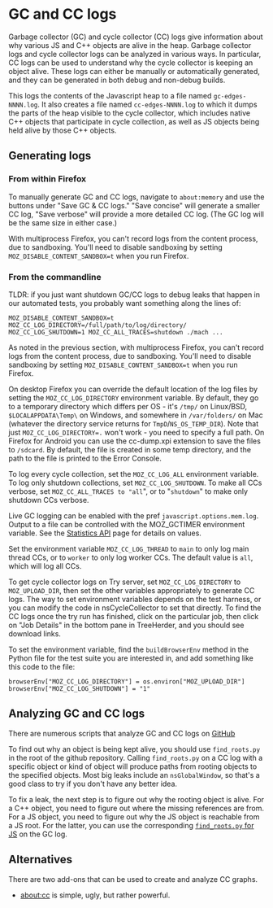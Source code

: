 # GC and CC logs

Garbage collector (GC) and cycle collector (CC) logs give information
about why various JS and C++ objects are alive in the heap. Garbage
collector logs and cycle collector logs can be analyzed in various ways.
In particular, CC logs can be used to understand why the cycle collector
is keeping an object alive. These logs can either be manually or
automatically generated, and they can be generated in both debug and
non-debug builds.

This logs the contents of the Javascript heap to a file named
`gc-edges-NNNN.log`. It also creates a file named `cc-edges-NNNN.log` to
which it dumps the parts of the heap visible to the cycle collector,
which includes native C++ objects that participate in cycle collection,
as well as JS objects being held alive by those C++ objects.

## Generating logs

### From within Firefox

To manually generate GC and CC logs, navigate to `about:memory` and use
the buttons under \"Save GC & CC logs.\" \"Save concise\" will generate
a smaller CC log, \"Save verbose\" will provide a more detailed CC log.
(The GC log will be the same size in either case.)

With multiprocess Firefox, you can't record logs from the content
process, due to sandboxing. You'll need to disable sandboxing by
setting `MOZ_DISABLE_CONTENT_SANDBOX=t` when you run Firefox.

### From the commandline

TLDR: if you just want shutdown GC/CC logs to debug leaks that happen in
our automated tests, you probably want something along the lines of:

    MOZ_DISABLE_CONTENT_SANDBOX=t MOZ_CC_LOG_DIRECTORY=/full/path/to/log/directory/ MOZ_CC_LOG_SHUTDOWN=1 MOZ_CC_ALL_TRACES=shutdown ./mach ...

As noted in the previous section, with multiprocess Firefox, you can't
record logs from the content process, due to sandboxing. You'll need to
disable sandboxing by setting `MOZ_DISABLE_CONTENT_SANDBOX=t` when you
run Firefox.

On desktop Firefox you can override the default location of the log
files by setting the `MOZ_CC_LOG_DIRECTORY` environment variable. By
default, they go to a temporary directory which differs per OS - it's
`/tmp/` on Linux/BSD, `$LOCALAPPDATA\Temp\` on Windows, and somewhere in
`/var/folders/` on Mac (whatever the directory service returns for
`TmpD`/`NS_OS_TEMP_DIR`). Note that just `MOZ_CC_LOG_DIRECTORY=.` won't
work - you need to specify a full path. On Firefox for Android you can
use the cc-dump.xpi
extension to save the files to `/sdcard`. By default, the file is
created in some temp directory, and the path to the file is printed to
the Error Console.

To log every cycle collection, set the `MOZ_CC_LOG_ALL` environment
variable. To log only shutdown collections, set `MOZ_CC_LOG_SHUTDOWN`.
To make all CCs verbose, set `MOZ_CC_ALL_TRACES to "all`\", or to
\"`shutdown`\" to make only shutdown CCs verbose.

Live GC logging can be enabled with the pref
`javascript.options.mem.log`. Output to a file can be controlled with
the MOZ_GCTIMER environment variable. See the [Statistics
API](https://developer.mozilla.org/en-US/docs/Tools/Tools_Toolbox#settings/en-US/docs/SpiderMonkey/Internals/GC/Statistics_API) page for
details on values.

Set the environment variable `MOZ_CC_LOG_THREAD` to `main` to only log
main thread CCs, or to `worker` to only log worker CCs. The default
value is `all`, which will log all CCs.

To get cycle collector logs on Try server, set `MOZ_CC_LOG_DIRECTORY` to
`MOZ_UPLOAD_DIR`, then set the other variables appropriately to generate
CC logs. The way to set environment variables depends on the test
harness, or you can modify the code in nsCycleCollector to set that
directly. To find the CC logs once the try run has finished, click on
the particular job, then click on \"Job Details\" in the bottom pane in
TreeHerder, and you should see download links.

To set the environment variable, find the `buildBrowserEnv` method in
the Python file for the test suite you are interested in, and add
something like this code to the file:

    browserEnv["MOZ_CC_LOG_DIRECTORY"] = os.environ["MOZ_UPLOAD_DIR"]
    browserEnv["MOZ_CC_LOG_SHUTDOWN"] = "1"

## Analyzing GC and CC logs

There are numerous scripts that analyze GC and CC logs on
[GitHub](https://github.com/amccreight/heapgraph/)


To find out why an object is being kept alive, you should use `find_roots.py`
in the root of the github repository. Calling `find_roots.py` on a CC log
with a specific object or kind of object will produce paths from rooting
objects to the specified objects. Most big leaks include an `nsGlobalWindow`,
so that's a good class to try if you don't have any better idea.

To fix a leak, the next step is to figure out why the rooting object is
alive. For a C++ object, you need to figure out where the missing
references are from. For a JS object, you need to figure out why the JS
object is reachable from a JS root. For the latter, you can use the
corresponding [`find_roots.py` for
JS](https://github.com/amccreight/heapgraph/tree/master/g)
on the GC log.

## Alternatives

There are two add-ons that can be used to create and analyze CC graphs.

-   [about:cc](https://bugzilla.mozilla.org/show_bug.cgi?id=726346)
    is simple, ugly, but rather powerful.
